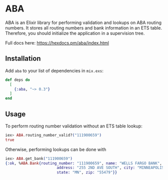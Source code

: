 # ABA

ABA is an Elixir library for performing validation and lookups on ABA routing numbers. It stores all routing numbers and bank information in an ETS table. Therefore, you should initialize the application in a supervision tree.

Full docs here: https://hexdocs.pm/aba/index.html

## Installation

Add `aba` to your list of dependencies in `mix.exs`:

```elixir
def deps do
  [
    {:aba, "~> 0.3"}
  ]
end
```

## Usage

To perform routing number validation without an ETS table lookup:

```elixir
iex> ABA.routing_number_valid?("111900659")
true
```

Otherwise, performing lookups can be done with

```elixir
iex> ABA.get_bank("111900659")
{:ok, %ABA.Bank{routing_number: "111900659", name: "WELLS FARGO BANK",
                       address: "255 2ND AVE SOUTH", city: "MINNEAPOLIS",
                       state: "MN", zip: "55479"}}
```
